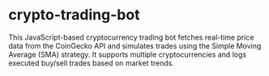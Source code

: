 # crypto-trading-bot
This JavaScript-based cryptocurrency trading bot fetches real-time price data from the CoinGecko API and simulates trades using the Simple Moving Average (SMA) strategy. It supports multiple cryptocurrencies and logs executed buy/sell trades based on market trends.  
